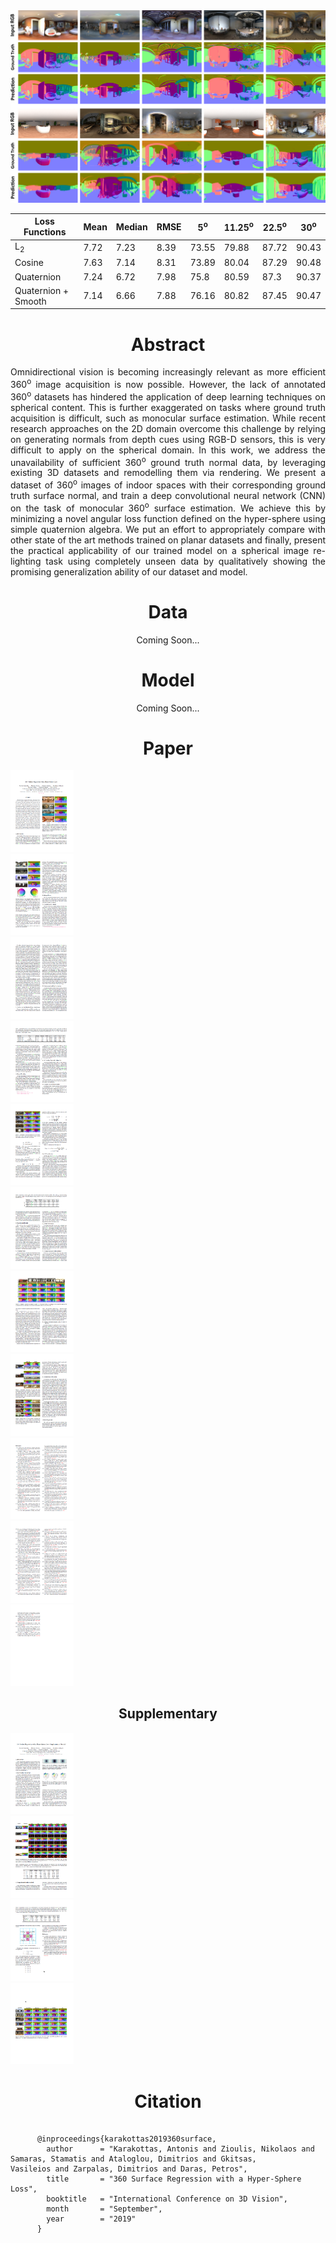 
<img src = "./assets/img/360HyperSphereBanner.png" alt="Qualitative Results" width="1000"/>


| Loss Functions | Mean | Median | RMSE | 5<sup>o</sup> | 11.25<sup>o</sup> | 22.5<sup>o</sup> | 30<sup>o</sup>|
|----------------|------|--------|------|---------------|-------------------|------------------|---------------|
| L<sub>2</sub>  | 7.72 | 7.23   | 8.39 | 73.55         | 79.88             |  87.72           |   90.43       |
| Cosine         | 7.63 | 7.14   | 8.31 | 73.89         | 80.04             |  87.29           |   90.48       |
| Quaternion     | 7.24 | 6.72   | 7.98 | 75.8          | 80.59             |  87.3            |   90.37       |
|Quaternion + Smooth|7.14| 6.66  | 7.88 | 76.16         | 80.82             | 87.45            |90.47          |



<h1 align="center"> Abstract </h1>
<p style="text-align: justify;">
Omnidirectional vision is becoming increasingly relevant as more efficient 360<sup>o</sup> image acquisition is now possible.
However, the lack of annotated 360<sup>o</sup> datasets has hindered the application of deep learning techniques on spherical content. 
This is further exaggerated on tasks where ground truth acquisition is difficult, such as monocular surface estimation. 
While recent research approaches on the 2D domain overcome this challenge by relying on generating normals from depth cues 
using RGB-D sensors, this is very difficult to apply on the spherical domain. In this work, we address the unavailability 
of sufficient 360<sup>o</sup> ground truth normal data, by leveraging existing 3D datasets and remodelling them via rendering. 
We present a dataset of 360<sup>o</sup> images of indoor spaces with their corresponding ground truth surface normal, 
and train a deep convolutional neural network (CNN) on the task of monocular 360<sup>o</sup> surface estimation. 
We achieve this by minimizing a novel angular loss function defined on the hyper-sphere using simple quaternion algebra. 
We put an effort to appropriately compare with other state of the art methods trained on planar datasets and finally, 
present the practical applicability of our trained model on a spherical image re-lighting task using completely unseen data by 
qualitatively showing the promising generalization ability of our dataset and model.
</p>


<h1 align="center"> Data </h1>
<p align="center">
  Coming Soon...
</p>
<h1 align="center"> Model </h1>
<p align="center">
  Coming Soon...
</p>


<h1 align="center"> Paper </h1>

<p align="center">
  <a href="https://arxiv.org/">
    <div>
      <img src="./assets/img/paper_thumbs/1.png" width=20%>
    </div>
    <div>
      <img src="./assets/img/paper_thumbs/2.png" width=20%>
    </div>
    <div>
      <img src="./assets/img/paper_thumbs/3.png" width=20%>
    </div>
    <div>
      <img src="./assets/img/paper_thumbs/4.png" width=20%>
    </div>
    <div>
      <img src="./assets/img/paper_thumbs/5.png" width=20%>
    </div>
    <div>
      <img src="./assets/img/paper_thumbs/6.png" width=20%>
    </div>
    <div>
      <img src="./assets/img/paper_thumbs/7.png" width=20%>
    </div>
    <div>
      <img src="./assets/img/paper_thumbs/8.png" width=20%>
    </div>
    <div>
      <img src="./assets/img/paper_thumbs/9.png" width=20%>
    </div>
    <div>
      <img src="./assets/img/paper_thumbs/10.png" width=20%>
    </div>
    <div>
      <img src="./assets/img/paper_thumbs/11.png" width=20%>
    </div>
  </a>
</p>

<h2 align="center"> Supplementary </h2>

<p align="center">
  <a href="https://arxiv.org/">
    <div>
      <img src="./assets/img/paper_thumbs/sup1.png" width=20%>
    </div>
    <div>
      <img src="./assets/img/paper_thumbs/sup2.png" width=20%>
    </div>
    <div>
      <img src="./assets/img/paper_thumbs/sup3.png" width=20%>
    </div>
    <div>
      <img src="./assets/img/paper_thumbs/sup4.png" width=20%>
    </div>
  </a>
</p>

<h1 align="center"> Citation </h1>
<p style="width: auto; background-color: #f2f2f2; font-size: small;">
  <pre>
    <code>
      @inproceedings{karakottas2019360surface,
        author      = "Karakottas, Antonis and Zioulis, Nikolaos and Samaras, Stamatis and Ataloglou, Dimitrios and Gkitsas,              Vasileios and Zarpalas, Dimitrios and Daras, Petros",
        title       = "360 Surface Regression with a Hyper-Sphere Loss",
        booktitle   = "International Conference on 3D Vision",
        month       = "September",
        year        = "2019"
      }
    </code>
  </pre>
</p>
